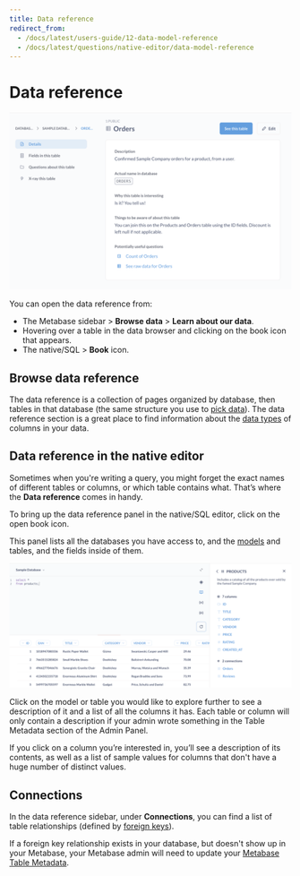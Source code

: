 ```yaml
---
title: Data reference
redirect_from:
  - /docs/latest/users-guide/12-data-model-reference
  - /docs/latest/questions/native-editor/data-model-reference
---
```


# Data reference

![Learn about our data](./images/learn-about-our-data.png)

You can open the data reference from:

- The Metabase sidebar > **Browse data** > **Learn about our data**.
- Hovering over a table in the data browser and clicking on the book icon that appears.
- The native/SQL > **Book** icon.

## Browse data reference

The data reference is a collection of pages organized by database, then tables in that database (the same structure you use to [pick data](../questions/query-builder/introduction.md#picking-data)). The data reference section is a great place to find information about the [data types](https://www.metabase.com/learn/databases/data-types-overview) of columns in your data.

## Data reference in the native editor

Sometimes when you're writing a query, you might forget the exact names of different tables or columns, or which table contains what. That’s where the **Data reference** comes in handy.

To bring up the data reference panel in the native/SQL editor, click on the open book icon.

This panel lists all the databases you have access to, and the [models](../data-modeling/models.md) and tables, and the fields inside of them.

![Data reference sidebar](./images/DataReference.png)

Click on the model or table you would like to explore further to see a description of it and a list of all the columns it has. Each table or column will only contain a description if your admin wrote something in the Table Metadata section of the Admin Panel.

If you click on a column you’re interested in, you’ll see a description of its contents, as well as a list of sample values for columns that don't have a huge number of distinct values.

## Connections

In the data reference sidebar, under **Connections**, you can find a list of table relationships (defined by [foreign keys](https://www.metabase.com/glossary/foreign_key)).

If a foreign key relationship exists in your database, but doesn't show up in your Metabase, your Metabase admin will need to update your [Metabase Table Metadata](../data-modeling/metadata-editing.md).
